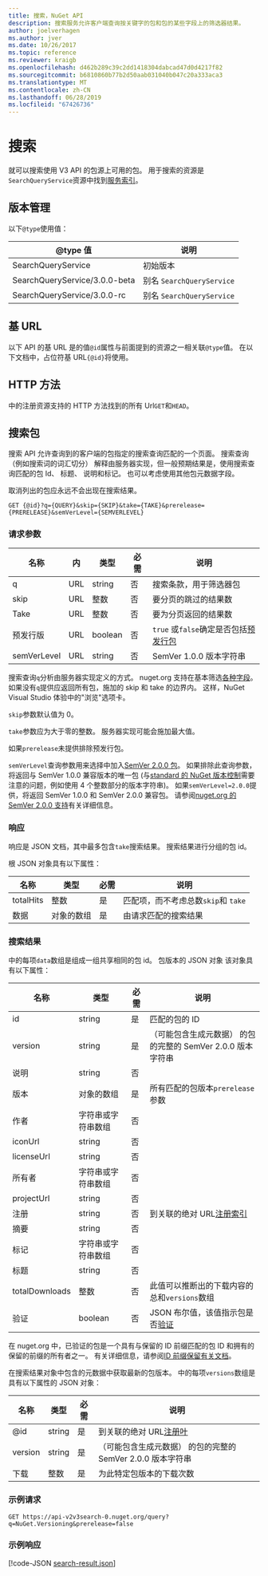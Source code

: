 ```yaml
---
title: 搜索，NuGet API
description: 搜索服务允许客户端查询按关键字的包和包的某些字段上的筛选器结果。
author: joelverhagen
ms.author: jver
ms.date: 10/26/2017
ms.topic: reference
ms.reviewer: kraigb
ms.openlocfilehash: d462b289c39c2dd1418304dabcad47d0d4217f82
ms.sourcegitcommit: b6810860b77b2d50aab031040b047c20a333aca3
ms.translationtype: MT
ms.contentlocale: zh-CN
ms.lasthandoff: 06/28/2019
ms.locfileid: "67426736"
---
```

# <a name="search"></a>搜索

就可以搜索使用 V3 API 的包源上可用的包。 用于搜索的资源是`SearchQueryService`资源中找到[服务索引](service-index.md)。

## <a name="versioning"></a>版本管理

以下`@type`使用值：

@type 值                   | 说明
----------------------------- | -----
SearchQueryService            | 初始版本
SearchQueryService/3.0.0-beta | 别名 `SearchQueryService`
SearchQueryService/3.0.0-rc   | 别名 `SearchQueryService`

## <a name="base-url"></a>基 URL

以下 API 的基 URL 是的值`@id`属性与前面提到的资源之一相关联`@type`值。 在以下文档中，占位符基 URL`{@id}`将使用。

## <a name="http-methods"></a>HTTP 方法

中的注册资源支持的 HTTP 方法找到的所有 Url`GET`和`HEAD`。

## <a name="search-for-packages"></a>搜索包

搜索 API 允许查询到的客户端的包指定的搜索查询匹配的一个页面。 搜索查询 （例如搜索词的词汇切分） 解释由服务器实现，但一般预期结果是，使用搜索查询匹配的包 Id、 标题、 说明和标记。 也可以考虑使用其他包元数据字段。

取消列出的包应永远不会出现在搜索结果。

    GET {@id}?q={QUERY}&skip={SKIP}&take={TAKE}&prerelease={PRERELEASE}&semVerLevel={SEMVERLEVEL}

### <a name="request-parameters"></a>请求参数

名称        | 内     | 类型    | 必需 | 说明
----------- | ------ | ------- | -------- | -----
q           | URL    | string  | 否       | 搜索条款，用于筛选器包
skip        | URL    | 整数 | 否       | 要分页的跳过的结果数
Take        | URL    | 整数 | 否       | 要为分页返回的结果数
预发行版  | URL    | boolean | 否       | `true` 或`false`确定是否包括[预发行包](../create-packages/prerelease-packages.md)
semVerLevel | URL    | string  | 否       | SemVer 1.0.0 版本字符串 

搜索查询`q`分析由服务器实现定义的方式。 nuget.org 支持在基本筛选[各种字段](../consume-packages/finding-and-choosing-packages.md#search-syntax)。 如果没有`q`提供应返回所有包，施加的 skip 和 take 的边界内。 这样，NuGet Visual Studio 体验中的"浏览"选项卡。

`skip`参数默认值为 0。

`take`参数应为大于零的整数。 服务器实现可能会施加最大值。

如果`prerelease`未提供排除预发行包。

`semVerLevel`查询参数用来选择中加入[SemVer 2.0.0 包](https://github.com/NuGet/Home/wiki/SemVer2-support-for-nuget.org-%28server-side%29#identifying-semver-v200-packages)。
如果排除此查询参数，将返回与 SemVer 1.0.0 兼容版本的唯一包 (与[standard 的 NuGet 版本控制](../reference/package-versioning.md)需要注意的问题，例如使用 4 个整数部分的版本字符串)。
如果`semVerLevel=2.0.0`提供，将返回 SemVer 1.0.0 和 SemVer 2.0.0 兼容包。 请参阅[nuget.org 的 SemVer 2.0.0 支持](https://github.com/NuGet/Home/wiki/SemVer2-support-for-nuget.org-%28server-side%29)有关详细信息。

### <a name="response"></a>响应

响应是 JSON 文档，其中最多包含`take`搜索结果。 搜索结果进行分组的包 id。

根 JSON 对象具有以下属性：

名称      | 类型             | 必需 | 说明
--------- | ---------------- | -------- | -----
totalHits | 整数          | 是      | 匹配项，而不考虑总数`skip`和 `take`
数据      | 对象的数组 | 是      | 由请求匹配的搜索结果

### <a name="search-result"></a>搜索结果

中的每项`data`数组是组成一组共享相同的包 id。 包版本的 JSON 对象
该对象具有以下属性：

名称           | 类型                       | 必需 | 说明
-------------- | -------------------------- | -------- | -----
id             | string                     | 是      | 匹配的包的 ID
version        | string                     | 是      | （可能包含生成元数据） 的包的完整的 SemVer 2.0.0 版本字符串
说明    | string                     | 否       | 
版本       | 对象的数组           | 是      | 所有匹配的包版本`prerelease`参数
作者        | 字符串或字符串数组 | 否       | 
iconUrl        | string                     | 否       | 
licenseUrl     | string                     | 否       | 
所有者         | 字符串或字符串数组 | 否       | 
projectUrl     | string                     | 否       | 
注册   | string                     | 否       | 到关联的绝对 URL[注册索引](registration-base-url-resource.md#registration-index)
摘要        | string                     | 否       | 
标记           | 字符串或字符串数组 | 否       | 
标题          | string                     | 否       | 
totalDownloads | 整数                    | 否       | 此值可以推断出的下载内容的总和`versions`数组
验证       | boolean                    | 否       | JSON 布尔值，该值指示包是否[验证](../nuget-org/id-prefix-reservation.md)

在 nuget.org 中，已验证的包是一个具有与保留的 ID 前缀匹配的包 ID 和拥有的保留的前缀的所有者之一。 有关详细信息，请参阅[ID 前缀保留有关文档](../reference/id-prefix-reservation.md)。

在搜索结果对象中包含的元数据中获取最新的包版本。 中的每项`versions`数组是具有以下属性的 JSON 对象：

名称      | 类型    | 必需 | 说明
--------- | ------- | -------- | -----
@id       | string  | 是      | 到关联的绝对 URL[注册叶](registration-base-url-resource.md#registration-leaf)
version   | string  | 是      | （可能包含生成元数据） 的包的完整的 SemVer 2.0.0 版本字符串
下载 | 整数 | 是      | 为此特定包版本的下载次数

### <a name="sample-request"></a>示例请求

    GET https://api-v2v3search-0.nuget.org/query?q=NuGet.Versioning&prerelease=false

### <a name="sample-response"></a>示例响应

[!code-JSON [search-result.json](./_data/search-result.json)]
